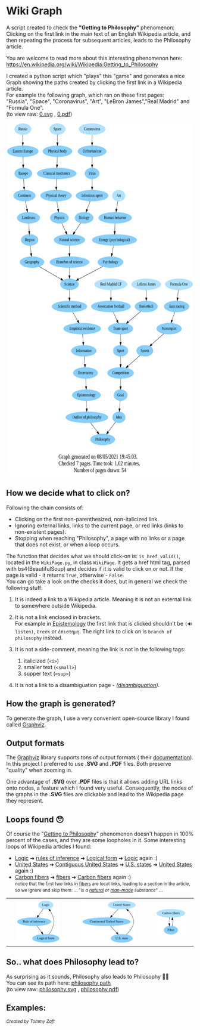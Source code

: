 # Wiki Graph

A script created to check the **"Getting to Philosophy"** phenomenon:\
Clicking on the first link in the main text of an English Wikipedia article, and then repeating the process for
subsequent articles, leads to the Philosophy article.

You are welcome to read more about this interesting phenomenon
here: https://en.wikipedia.org/wiki/Wikipedia:Getting_to_Philosophy

I created a python script which "plays" this "game" and generates a nice Graph showing the paths created by clicking the
first link in a Wikipedia article.\
For example the following graph, which ran on these first pages:\
"Russia", "Space", "Coronavirus", "Art", "LeBron James","Real Madrid" and "Formula One".\
(to view raw: [0.svg](https://raw.githubusercontent.com/Tom-stack3/wikiGraph/master/output_examples/0.svg)
, [0.pdf](https://raw.githubusercontent.com/Tom-stack3/wikiGraph/master/output_examples/0.pdf))

<img src="./output_examples/0.svg" height="950">

## How we decide what to click on?

Following the chain consists of:

- Clicking on the first non-parenthesized, non-italicized link.
- Ignoring external links, links to the current page, or red links (links to non-existent pages).
- Stopping when reaching "Philosophy", a page with no links or a page that does not exist, or when a loop occurs.

The function that decides what we should click-on is: ```is_href_valid()```, located in the ```WikiPage.py```, in
class ```WikiPage```. It gets a href html tag, parsed with bs4(BeautifulSoup) and decides if it is valid to click on or
not. If the page is valid - it returns ```True```, otherwise - ```False```.\
You can go take a look on the checks it does, but in general we check the following stuff:

1. It is indeed a link to a Wikipedia article. Meaning it is not an external link to somewhere outside Wikipedia.

2. It is not a link enclosed in brackets.\
   For example in [Epistemology](https://en.wikipedia.org/wiki/Epistemology) the first link that is clicked shouldn't
   be ```(🔊listen)```, ```Greek``` or ```ἐπιστήμη```. The right link to click on is ```branch of philosophy``` instead.

3. It is not a side-comment, meaning the link is not in the following tags:
    1. italicized (```<i>```)
    2. smaller text (```<small>```)
    3. supper text (```<sup>```)

4. It is not a link to a disambiguation page - <i>([disambiguation]())</i>.

## How the graph is generated?

To generate the graph, I use a very convenient open-source library I found called [Graphviz](https://graphviz.org/).

## Output formats

The [Graphviz](https://graphviz.org/) library supports tons of output formats (
their [documentation](https://graphviz.org/doc/info/output.html)). In this project I preferred to use **.SVG** and
**.PDF** files. Both preserve "quality" when zooming in.

One advantage of **.SVG** over **.PDF** files is that it allows adding URL links onto nodes, a feature which I found
very useful. Consequently, the nodes of the graphs in the **.SVG** files are clickable and lead to the Wikipedia page
they represent.

## Loops found 😯

Of course the "[Getting to Philosophy](https://en.wikipedia.org/wiki/Wikipedia:Getting_to_Philosophy)" phenomenon doesn't happen in 100% percent of the cases, and they are some loopholes in it. Some
interesting loops of Wikipedia articles I found:

- [Logic](https://en.wikipedia.org/wiki/Logic) ➜ [rules of inference](https://en.wikipedia.org/wiki/Rule_of_inference)
  ➜ [Logical form](https://en.wikipedia.org/wiki/Logical_form) ➜ [Logic](https://en.wikipedia.org/wiki/Logic) again :)
- [United States](https://en.wikipedia.org/wiki/United_States)
  ➜ [Contiguous United States](https://en.wikipedia.org/wiki/Contiguous_United_States)
  ➜ [U.S. states](https://en.wikipedia.org/wiki/U.S._state)
  ➜ [United States](https://en.wikipedia.org/wiki/United_States)  again :)
- [Carbon fibers](https://en.wikipedia.org/wiki/Carbon_fibers) ➜ [fibers](https://en.wikipedia.org/wiki/Fiber)
  ➜ [Carbon fibers](https://en.wikipedia.org/wiki/Carbon_fibers) again :)\
  <small>notice that the first two links in [fibers](https://en.wikipedia.org/wiki/Fiber) are local links, leading to a
  section in the article, so we ignore and skip them:
  ... "*is a <a href="#Natural_fibers">natural</a> or <a href="#Man-made_fibers">man-made</a> substance*"
  ...</small>

<table>
  <tr>
    <th><img src="./output_examples/loops_examples/logic.svg" width="75%"></th>
    <th><img src="./output_examples/loops_examples/usa.svg" width="75%"></th> 
    <th><img src="./output_examples/loops_examples/carbon_fibers.svg" width="75%"></th>
  </tr>
 </table>

## So.. what does Philosophy lead to?
As surprising as it sounds, Philosophy also leads to Philosophy 🥳🥳\
You can see its path here: [philosophy path](./output_examples/loops_examples/philosophy.svg)\
(to view raw: [philosophy.svg](https://raw.githubusercontent.com/Tom-stack3/wikiGraph/master/output_examples/loops_examples/philosophy.svg)
, [philosophy.pdf](https://raw.githubusercontent.com/Tom-stack3/wikiGraph/master/output_examples/loops_examples/philosophy.pdf))


## Examples:

<sup>*Created by Tommy Zaft*</sup>
